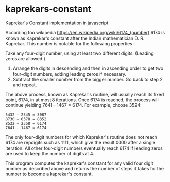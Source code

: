 # kaprekars-constant
Kaprekar's Constant implementation in javascript

According too wikipedia https://en.wikipedia.org/wiki/6174_(number) 6174 is known as Kaprekar's constant after the
Indian mathematician D. R. Kaprekar. This number is notable for the following properties :

Take any four-digit number, using at least two different digits. (Leading zeros are allowed.)
  1. Arrange the digits in descending and then in ascending order to get two four-digit numbers, adding leading zeros if necessary.
  2. Subtract the smaller number from the bigger number.
    Go back to step 2 and repeat.

The above process, known as Kaprekar's routine, will usually reach its fixed point, 6174, in at most 8 iterations.
Once 6174 is reached, the process will continue yielding 7641 – 1467 = 6174. For example, choose 3524:

    5432 – 2345 = 3087
    8730 – 0378 = 8352
    8532 – 2358 = 6174
    7641 – 1467 = 6174

The only four-digit numbers for which Kaprekar's routine does not reach 6174 are repdigits such as 1111, which give the 
result 0000 after a single iteration. All other four-digit numbers eventually reach 6174 if leading zeros are used to keep the
number of digits at 4.

This program computes the kaprekar's constant for any valid four digit number as described above and returns the number of steps
it takes for the number to become a kaprekar's constant.
